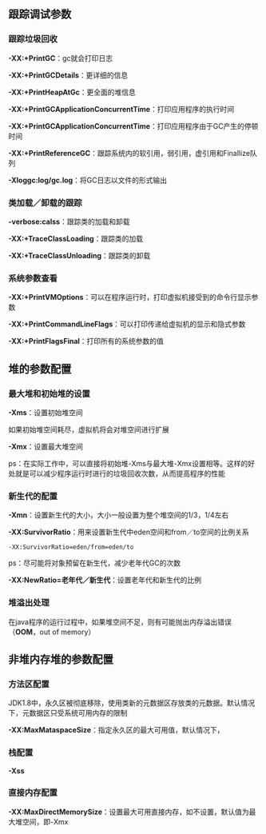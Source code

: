 ## 跟踪调试参数
### 跟踪垃圾回收
**-XX:+PrintGC**：gc就会打印日志

**-XX:+PrintGCDetails**：更详细的信息

**-XX:+PrintHeapAtGc**：更全面的堆信息

**-XX:+PrintGCApplicationConcurrentTime**：打印应用程序的执行时间

**-XX:+PrintGCApplicationConcurrentTime**：打印应用程序由于GC产生的停顿时间

**-XX:+PrintReferenceGC**：跟踪系统内的软引用，弱引用，虚引用和Finallize队列

**-Xloggc:log/gc.log**：将GC日志以文件的形式输出

### 类加载／卸载的跟踪
**-verbose:calss**：跟踪类的加载和卸载

**-XX:+TraceClassLoading**：跟踪类的加载

**-XX:+TraceClassUnloading**：跟踪类的卸载

### 系统参数查看
**-XX:+PrintVMOptions**：可以在程序运行时，打印虚拟机接受到的命令行显示参数

**-XX:+PrintCommandLineFlags**：可以打印传递给虚拟机的显示和隐式参数

**-XX:+PrintFlagsFinal**：打印所有的系统参数的值

## 堆的参数配置
### 最大堆和初始堆的设置
**-Xms**：设置初始堆空间

如果初始堆空间耗尽，虚拟机将会对堆空间进行扩展

**-Xmx**：设置最大堆空间

ps：在实际工作中，可以直接将初始堆-Xms与最大堆-Xmx设置相等。这样的好处就是可以减少程序运行时进行的垃圾回收次数，从而提高程序的性能

### 新生代的配置
**-Xmn**：设置新生代的大小，大小一般设置为整个堆空间的1/3，1/4左右

**-XX:SurvivorRatio**：用来设置新生代中eden空间和from／to空间的比例关系

`-XX:SurvivorRatio=eden/from=eden/to`

ps：尽可能将对象预留在新生代，减少老年代GC的次数

**-XX:NewRatio=老年代／新生代**：设置老年代和新生代的比例

### 堆溢出处理
在java程序的运行过程中，如果堆空间不足，则有可能抛出内存溢出错误（**OOM**，out of memory）

## 非堆内存堆的参数配置
### 方法区配置
JDK1.8中，永久区被彻底移除，使用类新的元数据区存放类的元数据。默认情况下，元数据区只受系统可用内存的限制

**-XX:MaxMataspaceSize**：指定永久区的最大可用值，默认情况下，

### 栈配置
**-Xss**

### 直接内存配置
**-XX:MaxDirectMemorySize**：设置最大可用直接内存，如不设置，默认值为最大堆空间，即-Xmx












